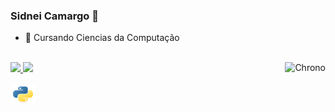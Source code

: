 ### Sidnei Camargo 👋

- 🌱 Cursando Ciencias da Computação
<div style="display: inline_block"><br>
  <img align="right" alt="Chrono" src="https://discord.com/channels/789888698673922078/789901184617152534/907437042508627978">
</div>
<div>
	<a href="https://github.com/sidneicamargo">
	<img height="180cm" src="https://github-readme-stats.vercel.app/api?username=sidneicamargo&show_icons=true&theme=dracula&include_all_commits=true&count_private=true"/>
	<img height="160cm" src="https://github-readme-stats.vercel.app/api/top-langs/?username=sidneicamargo&layout=compact&langs_count=16&theme=dracula"/>
</div>
<div style="display: inline_block"><br>
	<img align="center" alt="Sidnei-Python" height="30" width="40" src="https://raw.githubusercontent.com/devicons/devicon/master/icons/python/python-original.svg">
</div>

